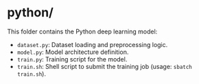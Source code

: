 # python/

This folder contains the Python deep learning model:

- `dataset.py`: Dataset loading and preprocessing logic.
- `model.py`: Model architecture definition.
- `train.py`: Training script for the model.
- `train.sh`: Shell script to submit the training job (usage: `sbatch train.sh`).